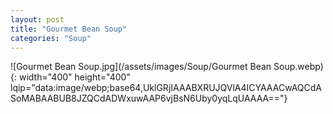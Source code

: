 ```yaml
---
layout: post
title: "Gourmet Bean Soup"
categories: "Soup"
---
```

![Gourmet Bean Soup.jpg](/assets/images/Soup/Gourmet Bean Soup.webp){: width="400" height="400" lqip="data:image/webp;base64,UklGRjIAAABXRUJQVlA4ICYAAACwAQCdASoMABAABUB8JZQCdADWxuwAAP6vjBsN6Uby0yqLqUAAAA=="}

